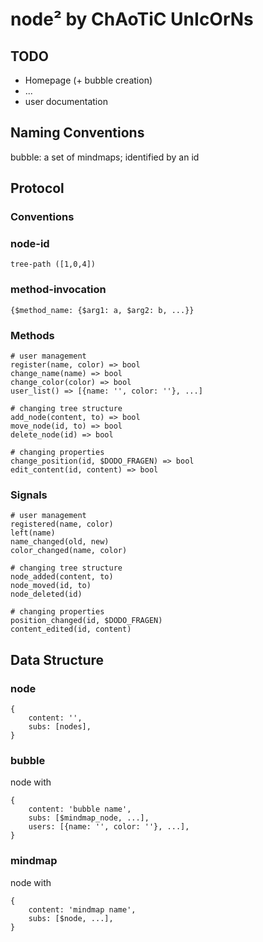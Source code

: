 # node² by ChAoTiC UnIcOrNs

## TODO

* Homepage (+ bubble creation)
* ...
* user documentation

## Naming Conventions

bubble: a set of mindmaps; identified by an id

## Protocol

### Conventions

### node-id

    tree-path ([1,0,4])

### method-invocation

    {$method_name: {$arg1: a, $arg2: b, ...}}

### Methods

    # user management
    register(name, color) => bool
    change_name(name) => bool
    change_color(color) => bool
    user_list() => [{name: '', color: ''}, ...]

    # changing tree structure
    add_node(content, to) => bool
    move_node(id, to) => bool
    delete_node(id) => bool

    # changing properties
    change_position(id, $DODO_FRAGEN) => bool
    edit_content(id, content) => bool

### Signals

    # user management
    registered(name, color)
    left(name)
    name_changed(old, new)
    color_changed(name, color)

    # changing tree structure
    node_added(content, to)
    node_moved(id, to)
    node_deleted(id)

    # changing properties
    position_changed(id, $DODO_FRAGEN)
    content_edited(id, content)

## Data Structure

### node

    {
        content: '',
        subs: [nodes],
    }

### bubble

node with

    {
        content: 'bubble name',
        subs: [$mindmap_node, ...],
        users: [{name: '', color: ''}, ...],
    }

### mindmap

node with

    {
        content: 'mindmap name',
        subs: [$node, ...],
    }
